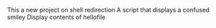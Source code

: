 This a new project on shell redirection
 A script that displays a confused smiley
Display contents of hellofile
